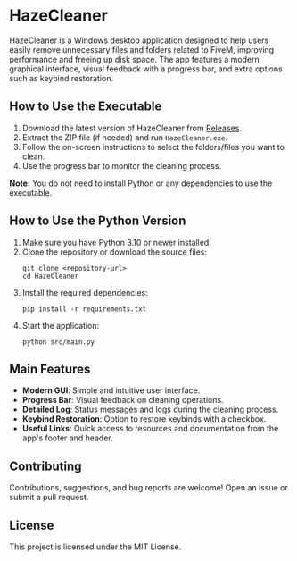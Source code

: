 # HazeCleaner

HazeCleaner is a Windows desktop application designed to help users easily remove unnecessary files and folders related to FiveM, improving performance and freeing up disk space. The app features a modern graphical interface, visual feedback with a progress bar, and extra options such as keybind restoration.

## How to Use the Executable

1. Download the latest version of HazeCleaner from [Releases](<link-release-exe>).
2. Extract the ZIP file (if needed) and run `HazeCleaner.exe`.
3. Follow the on-screen instructions to select the folders/files you want to clean.
4. Use the progress bar to monitor the cleaning process.

**Note:** You do not need to install Python or any dependencies to use the executable.

## How to Use the Python Version

1. Make sure you have Python 3.10 or newer installed.
2. Clone the repository or download the source files:
   ```
   git clone <repository-url>
   cd HazeCleaner
   ```
3. Install the required dependencies:
   ```
   pip install -r requirements.txt
   ```
4. Start the application:
   ```
   python src/main.py
   ```

## Main Features

- **Modern GUI**: Simple and intuitive user interface.
- **Progress Bar**: Visual feedback on cleaning operations.
- **Detailed Log**: Status messages and logs during the cleaning process.
- **Keybind Restoration**: Option to restore keybinds with a checkbox.
- **Useful Links**: Quick access to resources and documentation from the app's footer and header.

## Contributing

Contributions, suggestions, and bug reports are welcome! Open an issue or submit a pull request.

## License

This project is licensed under the MIT License.
